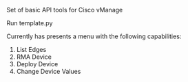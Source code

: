 Set of basic API tools for Cisco vManage

Run template.py

Currently has presents a menu with the following capabilities:
1. List Edges
2. RMA Device
3. Deploy Device
4. Change Device Values
